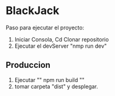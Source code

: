  # BlackJack


 Paso para ejecutar el proyecto:

1. Iniciar Consola, Cd Clonar repositorio
2. Ejecutar el devServer "nmp run dev"

## Produccion

1. Ejecutar "" npm run build ""
2. tomar carpeta "dist" y desplegar.